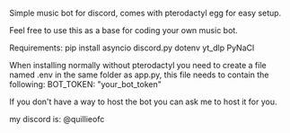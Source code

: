Simple music bot for discord, comes with pterodactyl egg for easy setup.

Feel free to use this as a base for coding your own music bot.


Requirements:
pip install asyncio
discord.py
dotenv
yt_dlp
PyNaCl


When installing normally without pterodactyl you need to create a file named .env in the same folder as app.py, this file needs to contain the following: BOT_TOKEN: "your_bot_token"



If you don't have a way to host the bot you can ask me to host it for you.

my discord is: @quillieofc
